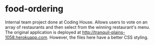 food-ordering
=============

Internal team project done at Coding House. Allows users to vote on an array of restaurants and then select from the winning restaurant's menu. The original application is deployed at http://tranquil-plains-1058.herokuapp.com. However, the files here have a better CSS styling.
